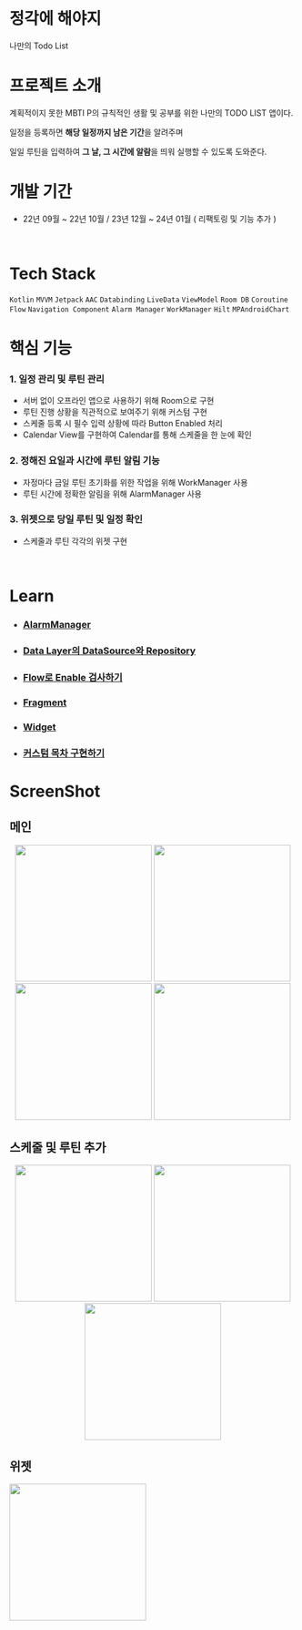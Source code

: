 # 정각에 해야지
 나만의 Todo List
 <br>


# 프로젝트 소개
 계획적이지 못한 MBTI P의 규칙적인 생활 및 공부를 위한 나만의 TODO LIST 앱이다.

일정을 등록하면 **해당 일정까지 남은 기간**을 알려주며

일일 루틴을 입력하여 **그 날, 그 시간에 알람**을 띄워 실행할 수 있도록 도와준다.
 <br>


# 개발 기간
 * 22년 09월 ~ 22년 10월 / 23년 12월 ~ 24년 01월 ( 리팩토링 및 기능 추가 )
 <br>

# Tech Stack
`Kotlin` `MVVM` `Jetpack` `AAC` `Databinding` `LiveData` `ViewModel` `Room DB` `Coroutine`
`Flow` `Navigation Component` `Alarm Manager` `WorkManager` `Hilt` `MPAndroidChart`
<br>


# 핵심 기능
### 1. 일정 관리 및 루틴 관리
- 서버 없이 오프라인 앱으로 사용하기 위해 Room으로 구현
- 루틴 진행 상황을 직관적으로 보여주기 위해 커스텀 구현
- 스케줄 등록 시 필수 입력 상황에 따라 Button Enabled 처리
- Calendar View를 구현하여 Calendar를 통해 스케줄을 한 눈에 확인

### 2. 정해진 요일과 시간에 루틴 알림 기능
- 자정마다 금일 루틴 초기화를 위한 작업을 위해 WorkManager 사용
- 루틴 시간에 정확한 알림을 위해 AlarmManager 사용

### 3. 위젯으로 당일 루틴 및 일정 확인
- 스케줄과 루틴 각각의 위젯 구현

<br>

# Learn
* ### [AlarmManager](https://snaildeveloper.tistory.com/49)
* ### [Data Layer의 DataSource와 Repository](https://snaildeveloper.tistory.com/117)
* ### [Flow로 Enable 검사하기](https://snaildeveloper.tistory.com/150)
* ### [Fragment](https://snaildeveloper.tistory.com/147)
* ### [Widget](https://snaildeveloper.tistory.com/149)
* ### [커스텀 목차 구현하기](https://snaildeveloper.tistory.com/146)

# ScreenShot
## 메인
<p align="center" width="100%">
 <img 
  src="https://github.com/user-attachments/assets/86974924-48d3-4075-af7f-c43bd7de9a64"
  width="240"/>
 <img 
  src="https://github.com/user-attachments/assets/907112c4-af31-414c-b8d2-7d9f7a3f9c99"
  width="240"/>
  <img 
 src="https://github.com/user-attachments/assets/3d7006f2-dc44-4498-a8df-54a1c3dbacd7" 
 width="240"/>
 <img 
 src="https://github.com/user-attachments/assets/975c42af-7287-4b71-956e-e2d7bb8e64f1" 
 width="240"/> 
</p>

## 스케줄 및 루틴 추가
<p align="center" width="100%">
 <img 
 src="https://github.com/user-attachments/assets/44fce508-7442-42fa-8d06-e79d113a6289" 
 width="240"/> 
<img 
 src="https://github.com/user-attachments/assets/7094054a-a730-4616-9844-bb719639e8a4" 
 width="240"/> 
 <img 
 src="https://github.com/user-attachments/assets/78d86044-3e2f-4dee-8093-92c5976d7866" 
 width="240"/> 
</p>

## 위젯
<img 
 src="https://github.com/user-attachments/assets/15649eb4-6cd6-4d5e-8fcf-cfdcc203f4b4" 
 width="240"/> 
